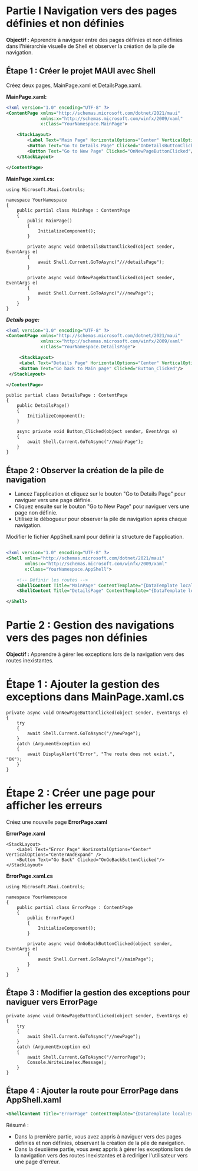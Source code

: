 # Partie I Navigation vers des pages définies et non définies

**Objectif :**
Apprendre à naviguer entre des pages définies et non définies dans l'hiérarchie visuelle de Shell et observer la création de la pile de navigation.

## Étape 1 : Créer le projet MAUI avec Shell

Créez deux pages, MainPage.xaml et DetailsPage.xaml.

**MainPage.xaml:**
``` XML
<?xml version="1.0" encoding="UTF-8" ?>
<ContentPage xmlns="http://schemas.microsoft.com/dotnet/2021/maui"
             xmlns:x="http://schemas.microsoft.com/winfx/2009/xaml"
             x:Class="YourNamespace.MainPage">

    <StackLayout>
        <Label Text="Main Page" HorizontalOptions="Center" VerticalOptions="CenterAndExpand" />
        <Button Text="Go to Details Page" Clicked="OnDetailsButtonClicked"/>
        <Button Text="Go to New Page" Clicked="OnNewPageButtonClicked"/>
    </StackLayout>

</ContentPage>

```
**MainPage.xaml.cs:**

``` CSharp
using Microsoft.Maui.Controls;

namespace YourNamespace
{
    public partial class MainPage : ContentPage
    {
        public MainPage()
        {
            InitializeComponent();
        }

        private async void OnDetailsButtonClicked(object sender, EventArgs e)
        {
            await Shell.Current.GoToAsync("///detailsPage");
        }

        private async void OnNewPageButtonClicked(object sender, EventArgs e)
        {
            await Shell.Current.GoToAsync("///newPage");
        }
    }
}

```

***Details page:***

``` XML
<?xml version="1.0" encoding="UTF-8" ?>
<ContentPage xmlns="http://schemas.microsoft.com/dotnet/2021/maui"
             xmlns:x="http://schemas.microsoft.com/winfx/2009/xaml"
             x:Class="YourNamespace.DetailsPage">

     <StackLayout>
     <Label Text="Details Page" HorizontalOptions="Center" VerticalOptions="CenterAndExpand" />
     <Button Text="Go back to Main page" Clicked="Button_Clicked"/>
 </StackLayout>

</ContentPage>

```
``` CSharp 
public partial class DetailsPage : ContentPage
{
	public DetailsPage()
	{
		InitializeComponent();
	}

    async private void Button_Clicked(object sender, EventArgs e)
    {
        await Shell.Current.GoToAsync("//mainPage");
    }
}
```
## Étape 2 : Observer la création de la pile de navigation

- Lancez l'application et cliquez sur le bouton "Go to Details Page" pour naviguer vers une page définie.
- Cliquez ensuite sur le bouton "Go to New Page" pour naviguer vers une page non définie.
- Utilisez le débogueur pour observer la pile de navigation après chaque navigation.



Modifier le fichier AppShell.xaml pour définir la structure de l'application.

``` XML

<?xml version="1.0" encoding="UTF-8" ?>
<Shell xmlns="http://schemas.microsoft.com/dotnet/2021/maui"
       xmlns:x="http://schemas.microsoft.com/winfx/2009/xaml"
       x:Class="YourNamespace.AppShell">

    <!-- Définir les routes -->
    <ShellContent Title="MainPage" ContentTemplate="{DataTemplate local:MainPage}" Route="mainPage"/>
    <ShellContent Title="DetailsPage" ContentTemplate="{DataTemplate local:DetailsPage}" Route="detailsPage"/>

</Shell>

```

# Partie 2 : Gestion des navigations vers des pages non définies
**Objectif :**
Apprendre à gérer les exceptions lors de la navigation vers des routes inexistantes.

# Étape 1 : Ajouter la gestion des exceptions dans MainPage.xaml.cs

``` CSharp
private async void OnNewPageButtonClicked(object sender, EventArgs e)
{
    try
    {
        await Shell.Current.GoToAsync("//newPage");
    }
    catch (ArgumentException ex)
    {
        await DisplayAlert("Error", "The route does not exist.", "OK");
    }
}
```
# Étape 2 : Créer une page pour afficher les erreurs

Créez une nouvelle page **ErrorPage.xaml**

**ErrorPage.xaml**

<?xml version="1.0" encoding="UTF-8" ?>
<ContentPage xmlns="http://schemas.microsoft.com/dotnet/2021/maui"
             xmlns:x="http://schemas.microsoft.com/winfx/2009/xaml"
             x:Class="YourNamespace.ErrorPage">

    <StackLayout>
        <Label Text="Error Page" HorizontalOptions="Center" VerticalOptions="CenterAndExpand" />
        <Button Text="Go Back" Clicked="OnGoBackButtonClicked"/>
    </StackLayout>

</ContentPage>

**ErrorPage.xaml.cs**

``` CSharp 
using Microsoft.Maui.Controls;

namespace YourNamespace
{
    public partial class ErrorPage : ContentPage
    {
        public ErrorPage()
        {
            InitializeComponent();
        }

        private async void OnGoBackButtonClicked(object sender, EventArgs e)
        {
            await Shell.Current.GoToAsync("//mainPage");
        }
    }
}

```

## Étape 3 : Modifier la gestion des exceptions pour naviguer vers ErrorPage

``` CSharp
private async void OnNewPageButtonClicked(object sender, EventArgs e)
{
    try
    {
        await Shell.Current.GoToAsync("//newPage");
    }
    catch (ArgumentException ex)
    {
        await Shell.Current.GoToAsync("//errorPage");
        Console.WriteLine(ex.Message);
    }
}

```
## Étape 4 : Ajouter la route pour ErrorPage dans AppShell.xaml

``` XML
<ShellContent Title="ErrorPage" ContentTemplate="{DataTemplate local:ErrorPage}" Route="errorPage"/>

```
Résumé :

- Dans la première partie, vous avez appris à naviguer vers des pages définies et non définies, observant la création de la pile de navigation.
- Dans la deuxième partie, vous avez appris à gérer les exceptions lors de la navigation vers des routes inexistantes et à rediriger l'utilisateur vers une page d'erreur.



